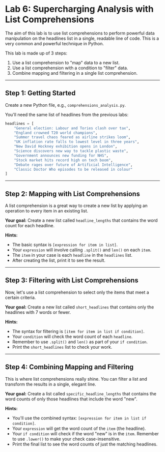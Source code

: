 # Lab 6: Supercharging Analysis with List Comprehensions

The aim of this lab is to use list comprehensions to perform powerful data manipulation on the headlines list in a single, readable line of code. This is a very common and powerful technique in Python.

This lab is made up of 3 steps:
1.  Use a list comprehension to "map" data to a new list.
2.  Use a list comprehension with a condition to "filter" data.
3.  Combine mapping and filtering in a single list comprehension.

---
## Step 1: Getting Started

Create a new Python file, e.g., `comprehensions_analysis.py`.

You'll need the same list of headlines from the previous labs:

```python
headlines = [
    "General election: Labour and Tories clash over tax",
    "England crowned T20 world champions",
    "Summer travel chaos feared as airline strikes loom",
    "UK inflation rate falls to lowest level in three years",
    "New David Hockney exhibition opens in London",
    "Science discovers new way to tackle plastic waste",
    "Government announces new funding for NHS",
    "Stock market hits record high on tech boom",
    "Debate rages over future of Artificial Intelligence",
    "Classic Doctor Who episodes to be released in colour"
]
```

---
## Step 2: Mapping with List Comprehensions

A list comprehension is a great way to create a new list by applying an operation to every item in an existing list.

**Your goal:** Create a new list called `headline_lengths` that contains the word count for each headline.

**Hints:**
- The basic syntax is `[expression for item in list]`.
- Your `expression` will involve calling `.split()` and `len()` on each `item`.
- The `item` in your case is each `headline` in the `headlines` list.
- After creating the list, print it to see the result.

---
## Step 3: Filtering with List Comprehensions

Now, let's use a list comprehension to select only the items that meet a certain criteria.

**Your goal:** Create a new list called `short_headlines` that contains only the headlines with 7 words or fewer.

**Hints:**
- The syntax for filtering is `[item for item in list if condition]`.
- Your `condition` will check the word count of each `headline`.
- Remember to use `.split()` and `len()` as part of your `if condition`.
- Print the `short_headlines` list to check your work.

---
## Step 4: Combining Mapping and Filtering

This is where list comprehensions really shine. You can filter a list and transform the results in a single, elegant line.

**Your goal:** Create a list called `specific_headline_lengths` that contains the word counts of only those headlines that include the word "new".

**Hints:**
- You'll use the combined syntax: `[expression for item in list if condition]`.
- Your `expression` will get the word count of the `item` (the headline).
- Your `if condition` will check if the word "new" is in the `item`. Remember to use `.lower()` to make your check case-insensitive.
- Print the final list to see the word counts of just the matching headlines. 
